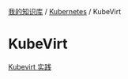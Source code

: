 [我的知识库](../../README.md) / [Kubernetes](../zz_gneratered_mdi.md) / KubeVirt

# KubeVirt

[Kubevirt 实践](kubevirt-practice.md)
